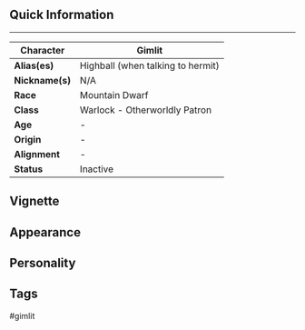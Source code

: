 ## Quick Information
---

| **Character**   | Gimlit                            |
| --------------- | --------------------------------- |
| **Alias(es)**   | Highball (when talking to hermit) |
| **Nickname(s)** | N/A                               |
| **Race**        | Mountain Dwarf                    |
| **Class**       | Warlock - Otherworldly Patron     |
| **Age**         | -                                 |
| **Origin**      | -                                 |
| **Alignment**   | -                                 |
| **Status**      | Inactive                          |

## Vignette


## Appearance

## Personality

## Tags
#gimlit